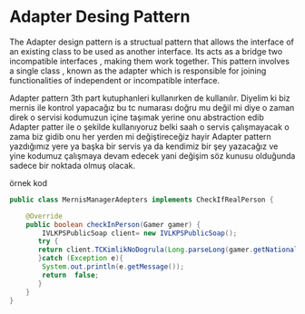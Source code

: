 # Adapter Desing Pattern

The Adapter design pattern is a structual pattern that allows the interface of an existing class to be used as another interface. Its acts as a bridge two incompatible interfaces , making them work together. This pattern involves a single class , known as the adapter which is responsible for joining functionalities of independent or incompatible interface.

Adapter pattern 3th part kutuphanleri kullanırken de kullanılır. Diyelim ki biz mernis ile kontrol yapacağız bu tc numarası doğru mu değil mi diye o zaman direk o servisi kodumuzun içine taşımak yerine onu abstraction edib Adapter patter ile o şekilde kullanıyoruz belki saah o servis çalışmayacak o zama biz gidib onu her yerden mi değiştireceğiz hayir Adapter pattern yazdığımız yere ya başka bir servis ya da kendimiz bir şey yazacağız ve yine kodumuz çalışmaya devam edecek yani değişim söz kunusu olduğunda sadece bir noktada olmuş olacak.

örnek kod

```java
public class MernisManagerAdepters implements CheckIfRealPerson {

    @Override
    public boolean checkInPerson(Gamer gamer) {
        IVLKPSPublicSoap client= new IVLKPSPublicSoap();
       try {
       return client.TCKimlikNoDogrula(Long.parseLong(gamer.getNationalityId()),gamer.getFirstName(),gamer.getLastName(),gamer.getDeteOfBirth());
       }catch (Exception e){
        System.out.println(e.getMessage());
        return  false;
       }
    }
}
```
